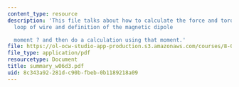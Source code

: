 ```yaml
---
content_type: resource
description: 'This file talks about how to calculate the force and torque on a rectangular
  loop of wire and definition of the magnetic dipole

  moment ? and then do a calculation using that moment.'
file: https://ol-ocw-studio-app-production.s3.amazonaws.com/courses/8-02-physics-ii-electricity-and-magnetism-spring-2007/8c343a92281dc90bfbeb0b1189218a09_summary_w06d3.pdf
file_type: application/pdf
resourcetype: Document
title: summary_w06d3.pdf
uid: 8c343a92-281d-c90b-fbeb-0b1189218a09
---
```

